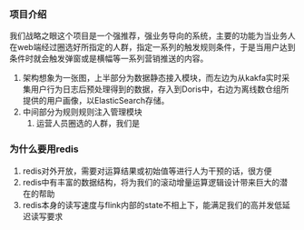 ### 项目介绍
我们战略之眼这个项目是一个强推荐，强业务导向的系统，主要的功能为当业务人在web端经过圈选好所指定的人群，指定一系列的触发规则条件，于是当用户达到条件时就会触发弹窗或是横幅等一系列营销推送的内容。
1. 架构想象为一张图，上半部分为数据静态接入模块，而左边为从kakfa实时采集用户行为日志后预处理得到的数据，存入到Doris中，右边为离线数仓组所提供的用户画像，以ElasticSearch存储。
2. 中间部分为规则规则注入管理模块
   1. 运营人员圈选的人群，我们是


### 为什么要用redis
1. redis对外开放，需要对运算结果或初始值等进行人为干预的话，很方便
2. redis中有丰富的数据结构，将为我们的滚动增量运算逻辑设计带来巨大的潜在的帮助
3. redis本身的读写速度与flink内部的state不相上下，能满足我们的高并发低延迟读写要求

